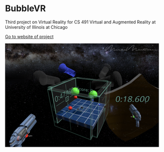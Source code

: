 # BubbleVR
Third project on Virtual Reality for CS 491 Virtual and Augmented Reality at University of Illinois at Chicago

[Go to website of project](https://mirkomantovani.com/projects/BubbleVR.html)


![](media/image1.png)
